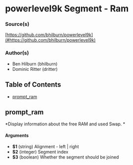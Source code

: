 # powerlevel9k Segment - Ram


### Source(s)

[https://github.com/bhilburn/powerlevel9k](#https://github.com/bhilburn/powerlevel9k)


### Author(s)

- Ben Hilburn (bhilburn)
- Dominic Ritter (dritter)


## Table of Contents

- [prompt_ram](#prompt_ram)

## prompt_ram
*Display information about the free RAM and used Swap. *

#### Arguments

- **$1** (string) Alignment - left | right
- **$2** (integer) Segment index
- **$3** (boolean) Whether the segment should be joined



